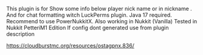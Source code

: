 This plugin is for Show some info below player nick name or in nickname . And for chat formatting witch LuckPerms plugin. Java 17 required. Recommend to use PowerNukkitX.
Also working in Nukkit (Vanilla)
Tested in Nukkit PetteriM1 Edition
If config dont generated use from plugin description

https://cloudburstmc.org/resources/ostagpnx.836/
